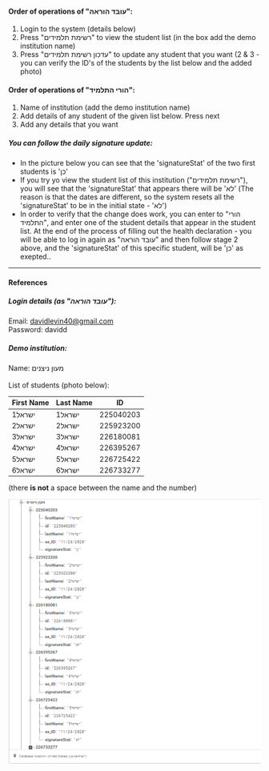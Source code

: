 #### Order of operations of "עובד הוראה":
 1. Login to the system (details below)
 2. Press "רשימת תלמידים" to view the student list (in the box add the demo institution name)
 3. Press "עדכון רשימת תלמידים" to update any student that you want
 (2 & 3 - you can verify the ID's of the students by the list below and the added photo)
 
#### Order of operations of "הורי התלמיד":
 1. Name of institution (add the demo institution name)
 2. Add details of any student of the given list below. Press next
 3. Add any details that you want
 
##### You can follow the daily signature update:
  - In the picture below you can see that the 'signatureStat' of the two first students is 'כן'
  - If you try yo view the student list of this institution ("רשימת תלמידים"), you will see that the 'signatureStat' that appears there will be 'לא'
    (The reason is that the dates are different, so the system resets all the 'signatureStat' to be in the initial state - 'לא')
  - In order to verify that the change does work, you can enter to "הורי התלמיד", and enter one of the student details that appear in the student list. At the end of the process of filling out the health declaration - you will be able to log in again as "עובד הוראה" and then follow stage 2 above, and the 'signatureStat' of this specific student, will be 'כן' as exepted..
  
____________________________________________
#### References
##### Login details (as "עובד הוראה"): <br />
  Email: davidlevin40@gmail.com<br />
  Password: davidd

##### Demo institution: <br /> 
  Name: מעון ניצנים <br /> <br />
  List of students (photo below): <br />
 
| First Name  | Last Name | ID |
| ------------- | ------------- | ------------- |
| ישראל1  | ישראל1  | 225040203 |
| ישראל2  | ישראל2  | 225923200 |
| ישראל3  | ישראל3  | 226180081 |
| ישראל4  | ישראל4  | 226395267 |
| ישראל5  | ישראל5  | 226725422 |
| ישראל6  | ישראל6  | 226733277 |

(there **is not** a space between the name and the number)


![](participants.png)
